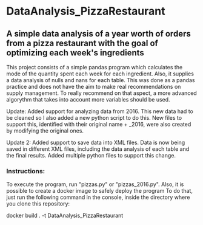 # DataAnalysis_PizzaRestaurant

## A simple data analysis of a year worth of orders from a pizza restaurant with the goal of optimizing each week's ingredients

This project consists of a simple pandas program which calculates the mode of the quantity spent each week for each ingredient.
Also, it supplies a data analysis of nulls and nans for each table.
This was done as a pandas practice and does not have the aim to make real recommendations on supply management.
To really recommend on that aspect, a more advanced algorythm that takes into account more variables should be used.

Update: 
Added support for analyzing data from 2016. This new data had to be cleaned so I also added a new python script to do this.
New files to support this, identified with their original name + _2016, were also created by modifying the original ones.

Update 2:
Added support to save data into XML files. Data is now being saved in different XML files, including the data analysis of each table and
the final results. Added multiple python files to support this change.

### Instructions:
To execute the program, run "pizzas.py" or "pizzas_2016.py".
Also, it is possible to create a docker image to safely deploy the program
To do that, just run the following command in the console, inside the directory where you clone this repository:

docker build . -t DataAnalysis_PizzaRestaurant
